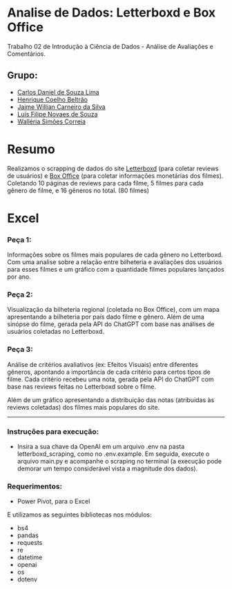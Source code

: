 # Analise de Dados: Letterboxd e Box Office
Trabalho 02 de Introdução à Ciência de Dados - Análise de Avaliações e Comentários.

## Grupo:
- [Carlos Daniel de Souza Lima](https://github.com/G4me0ver23)
- [Henrique Coelho Beltrão](https://github.com/riqueu)
- [Jaime Willian Carneiro da Silva](https://github.com/JaimeWillianCarneiro)
- [Luís Filipe Novaes de Souza](https://github.com/Filipe-Novaes)
- [Walléria Simões Correia](https://github.com/WalleriaSimoes)

# Resumo

Realizamos o scrapping de dados do site [Letterboxd](https://letterboxd.com/) (para coletar reviews de usuários) e [Box Office](https://www.boxofficemojo.com/) (para coletar informações monetárias dos filmes). Coletando 10 páginas de reviews para cada filme, 5 filmes para cada gênero de filme, e 16 gêneros no total. (80 filmes)

# Excel

### Peça 1:

Informações sobre os filmes mais populares de cada gênero no Letterboxd. Com uma analise sobre a relação entre bilheteria e avaliações dos usuários para esses filmes e um gráfico com a quantidade filmes populares lançados por ano.

### Peça 2:

Visualização da bilheteria regional (coletada no Box Office), com um mapa apresentando a bilheteria por país dado filme e gênero. Além de uma sinópse do filme, gerada pela API do ChatGPT com base nas análises de usuários coletadas no Letterboxd.

### Peça 3:

Análise de critérios avaliativos (ex: Efeitos Visuais) entre diferentes gêneros, apontando a importância de cada critério para certos tipos de filme. Cada critério recebeu uma nota, gerada pela API do ChatGPT com base nas reviews feitas no Letterboxd sobre o filme.

Além de um gráfico apresentando a distribuição das notas (atribuidas às reviews coletadas) dos filmes mais populares do site.


---
### Instruções para execução:

- Insira a sua chave da OpenAI em um arquivo .env na pasta letterboxd_scraping, como no .env.example. Em seguida, execute o arquivo main.py e acompanhe o scraping no terminal (a execução pode demorar um tempo considerável vista a magnitude dos dados).

### Requerimentos:

- Power Pivot, para o Excel

E utilizamos as seguintes bibliotecas nos módulos:
- bs4
- pandas
- requests
- re
- datetime
- openai
- os
- dotenv

